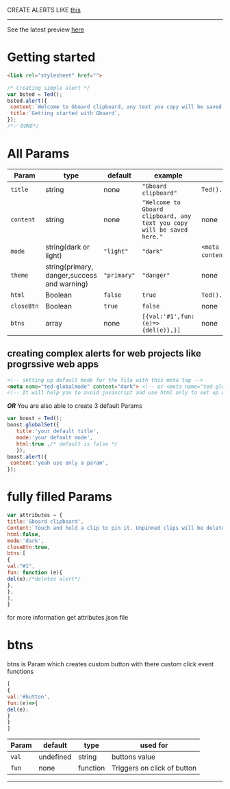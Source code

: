 CREATE ALERTS LIKE
 [this](screenshot/IMG_20210502_094934.jpg)
***
See the latest preview [here](https://notableapp.github.io/Alert/index.html)
# Getting started
```html
<link rel="stylesheet" href="">
```
```javascript
/* Creating simple alert */
var bsted = Ted();
bsted.alert({
 content:`Welcome to Gboard clipboard, any text you copy will be saved here.`,
 title:`Getting started with Gboard`,
});
/*✅ DONE*/
```
# All Params
|Param|type|default|example|global set methods|
|---|---|---|---|---|
|`title`|string|none|`"Gboard clipboard"`|`Ted().globalSet({title:"title goes here"})`|
|`content`|string|none|`"Welcome to Gboard clipboard, any text you copy will be saved here."`|none|
|`mode`|string(dark or light)|`"light"`|`"dark"`|`<meta name="ted-globalmode" content="dark">`&`Ted().globalSet({mode:'dark'});`|
|`theme`|string(primary, danger,success and warning)|`"primary"`|`"danger"`|none|
|`html`|Boolean|`false`|`true`|`Ted().globalSet({html:true});`|
|`closeBtn`|Boolean|`true`|`false`|none|
|`btns`|array|none|`[{val:'#1',fun:(e)=>{del(e)},}]`|none|
## creating complex alerts for web projects like progrssive web apps
```html
<!-- setting up default mode for the file with this meta tag -->
<meta name="ted-globalmode" content="dark"> <!-- or <meta name="ted-globalmode" content="light"> -->
<!-- It will help you to avoid javascript and use html only to set up dark mode for alerts -->
```
***OR***
You are also able to create 3 default Params
```javascript
var boost = Ted();
boost.globalSet({
   title:'your default title',
   mode:'your default mode',
   html:true ,/* default is false */
   });
boost.alert({
 content:'yeah use only a param',
});
```
# fully filled Params
```javascript
var attributes = {
title:'Gboard clipboard',
Content:`Touch and hold a clip to pin it. Unpinned clips will be deleted after 1 hour.`,
html:false,
mode:'dark',
closeBtn:true,
btns:[
{
val:"#1",
fun: function (e){
del(e);/*deletes alert*/
},
},
],
}
```
for more information get attributes.json file
# btns
btns is Param which creates custom button with there custom click event functions
```js
[
{
val:'#button',
fun:(e)=>{
del(e);
}
}
]
```
|Param|default|type|used for|
|---|---|---|---|
|`val`|undefined|string|buttons value|
|`fun`|none|function|Triggers on click of button|
***
